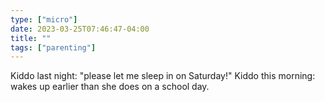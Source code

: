 ```yaml
---
type: ["micro"]
date: 2023-03-25T07:46:47-04:00
title: ""
tags: ["parenting"]
---
```

Kiddo last night: "please let me sleep in on Saturday!" Kiddo this morning: wakes up earlier than she does on a school day.
